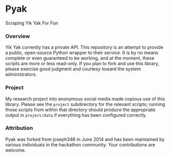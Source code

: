 Pyak
====
Scraping Yik Yak For Fun

### Overview
Yik Yak currently has a private API. This repository is an attempt to provide a public, open-source Python wrapper to their service. It is by no means complete or even guaranteed to be working, and at the moment, these scripts are more or less read-only. If you plan to fork and use this library, please exercise good judgment and courtesy toward the system administrators.

### Project
My research project into anonymous social media made copious use of this library. Please see the `project` subdirectory for the relevant scripts; running those scripts from within that directory should produce the appropriate output in `project/data` if everything has been configured correctly.

### Attribution
Pyak was forked from joseph346 in June 2014 and has been maintained by various individuals in the hackathon community. Your contributions are welcome.

